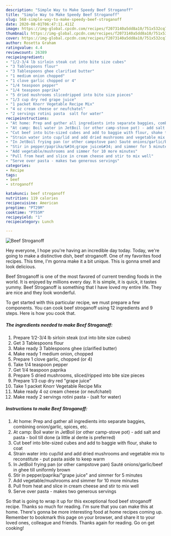 ```yaml
---
description: "Simple Way to Make Speedy Beef Stroganoff"
title: "Simple Way to Make Speedy Beef Stroganoff"
slug: 568-simple-way-to-make-speedy-beef-stroganoff
date: 2020-08-01T06:47:11.411Z
image: https://img-global.cpcdn.com/recipes/f2073140a5dd8a10/751x532cq70/beef-stroganoff-recipe-main-photo.jpg
thumbnail: https://img-global.cpcdn.com/recipes/f2073140a5dd8a10/751x532cq70/beef-stroganoff-recipe-main-photo.jpg
cover: https://img-global.cpcdn.com/recipes/f2073140a5dd8a10/751x532cq70/beef-stroganoff-recipe-main-photo.jpg
author: Rosetta Graham
ratingvalue: 4.4
reviewcount: 26389
recipeingredient:
- "1/2-3/4 lb sirloin steak cut into bite size cubes"
- "3 Tablespoons flour"
- "3 Tablespoons ghee clarified butter"
- "1 medium onion chopped"
- "1 clove garlic chopped or 4"
- "1/4 teaspoon pepper"
- "1/4 teaspoon paprika"
- "5 dried mushrooms slicedripped into bite size pieces"
- "1/3 cup dry red grape juice"
- "1 packet Knorr Vegetable Recipe Mix"
- "4 oz cream cheese or neufchatel"
- "2 servings rotini pasta  salt for water"
recipeinstructions:
- "At home: Prep and gather all ingredients into separate baggies, combining onion/garlic, spices, etc."
- "At camp: Boil water in JetBoil (or other camp-stove pot) - add salt and pasta - boil till done (a little al dente is preferred)"
- "Cut beef into bite-sized cubes and add to baggie with flour, shake to coat"
- "Strain water into cup/lid and add dried mushrooms and vegetable mix to reconstitute - put pasta aside to keep warm"
- "In JetBoil frying pan (or other campstove pan) Sauté onions/garlic/beef in ghee till uniformly brown"
- "Stir in pepper/paprika/&#34;grape juice&#34; and simmer for 5 minutes"
- "Add vegetable/mushrooms and simmer for 10 more minutes"
- "Pull from heat and slice in cream cheese and stir to mix well"
- "Serve over pasta - makes two generous servings"
categories:
- Recipe
tags:
- beef
- stroganoff

katakunci: beef stroganoff 
nutrition: 119 calories
recipecuisine: American
preptime: "PT29M"
cooktime: "PT55M"
recipeyield: "1"
recipecategory: Lunch

---
```



![Beef Stroganoff](https://img-global.cpcdn.com/recipes/f2073140a5dd8a10/751x532cq70/beef-stroganoff-recipe-main-photo.jpg)

Hey everyone, I hope you're having an incredible day today. Today, we're going to make a distinctive dish, beef stroganoff. One of my favorites food recipes. This time, I'm gonna make it a bit unique. This is gonna smell and look delicious.



Beef Stroganoff is one of the most favored of current trending foods in the world. It is enjoyed by millions every day. It is simple, it is quick, it tastes yummy. Beef Stroganoff is something that I have loved my entire life. They are nice and they look wonderful.


To get started with this particular recipe, we must prepare a few components. You can cook beef stroganoff using 12 ingredients and 9 steps. Here is how you cook that.

<!--inarticleads1-->

##### The ingredients needed to make Beef Stroganoff:

1. Prepare 1/2-3/4 lb sirloin steak (cut into bite size cubes)
1. Get 3 Tablespoons flour
1. Make ready 3 Tablespoons ghee (clarified butter)
1. Make ready 1 medium onion, chopped
1. Prepare 1 clove garlic, chopped (or 4)
1. Take 1/4 teaspoon pepper
1. Get 1/4 teaspoon paprika
1. Prepare 5 dried mushrooms, sliced/ripped into bite size pieces
1. Prepare 1/3 cup dry red &#34;grape juice&#34;
1. Take 1 packet Knorr Vegetable Recipe Mix
1. Make ready 4 oz cream cheese (or neufchatel)
1. Make ready 2 servings rotini pasta - (salt for water)




<!--inarticleads2-->

##### Instructions to make Beef Stroganoff:

1. At home: Prep and gather all ingredients into separate baggies, combining onion/garlic, spices, etc.
1. At camp: Boil water in JetBoil (or other camp-stove pot) - add salt and pasta - boil till done (a little al dente is preferred)
1. Cut beef into bite-sized cubes and add to baggie with flour, shake to coat
1. Strain water into cup/lid and add dried mushrooms and vegetable mix to reconstitute - put pasta aside to keep warm
1. In JetBoil frying pan (or other campstove pan) Sauté onions/garlic/beef in ghee till uniformly brown
1. Stir in pepper/paprika/&#34;grape juice&#34; and simmer for 5 minutes
1. Add vegetable/mushrooms and simmer for 10 more minutes
1. Pull from heat and slice in cream cheese and stir to mix well
1. Serve over pasta - makes two generous servings




So that is going to wrap it up for this exceptional food beef stroganoff recipe. Thanks so much for reading. I'm sure that you can make this at home. There's gonna be more interesting food at home recipes coming up. Remember to bookmark this page on your browser, and share it to your loved ones, colleague and friends. Thanks again for reading. Go on get cooking!
